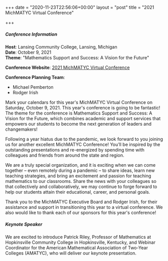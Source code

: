 +++
date = "2020-11-23T22:56:06+00:00"
layout = "post"
title = "2021 MichMATYC Virtual Conference"

+++
##### Conference Information

<b>Host</b>: Lansing Community College, Lansing, Michigan<br>
<b>Date</b>: October 9, 2021<br>
<b>Theme</b>: "Mathematics Support and Success: A Vision for the Future"<br>

<b>Conference Website</b>: [2021 MichMATYC Virtual Conference](http://bit.ly/2021michmatyc_virtualconf)

<b>Conference Planning Team</b>:<ul><li>Michael Pemberton</li><li>Rodger Irish</li></ul>

Mark your calendars for this year's MichMATYC Virtual Conference on Saturday, October 9, 2021. This year's conference is going to be fantastic! The theme for the conference is Mathematics Support and Success: A Vision for the Future, which combines academic and support services that empowers our students to become the next generation of leaders and changemakers!<br>

Following a year hiatus due to the pandemic, we look forward to you joining us for another excellent MichMATYC Conference! You’ll be inspired by the outstanding presentations and re-energized by spending time with colleagues and friends from around the state and region.<br>

We are a truly special organization, and it is exciting when we can come together – even remotely during a pandemic – to share ideas, learn new teaching strategies, and bring an excitement and passion for teaching mathematics to our classrooms. Share the news with your colleagues so that collectively and collaboratively, we may continue to forge forward to help our students attain their educational, career, and personal goals.<br>

Thank you to the MichMATYC Executive Board and Rodger Irish, for their assistance and support in transitioning this year to a virtual conference. We also would like to thank each of our sponsors for this year's conference!

##### Keynote Speaker
We are excited to introduce Patrick Riley, Professor of Mathematics at Hopkinsville Community College in Hopkinsville, Kentucky, and Webinar Coordinator for the American Mathematical Association of Two-Year Colleges (AMATYC), who will deliver our keynote presentation.
